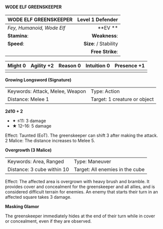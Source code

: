 #### WODE ELF GREENSKEEPER

| WODE ELF GREENSKEEPER     |   **Level 1 Defender** |
| :------------------------ | ---------------------: |
| *Fey, Humanoid, Wode Elf* |            \*\*EV \*\* |
| **Stamina**:              |          **Weakness**: |
| **Speed**:                | **Size**:  / Stability |
|                           |       **Free Strike**: |

| **Might** 0 | **Agility** +2 | **Reason** 0 | **Intuition** 0 | **Presence** +1 |
| ----------- | -------------- | ------------ | --------------- | --------------- |
|             |                |              |                 |                 |

**Growing Longsword (Signature)**

|                                 |                              |
| :------------------------------ | :--------------------------- |
| Keywords: Attack, Melee, Weapon | Type: Action                 |
| Distance: Melee 1               | Target: 1 creature or object |

**2d10 + 2**

- ✦ ≤11: 3 damage
- ★ 12–16: 5 damage

Effect: Taunted (EoT). The greenskeeper can shift 3 after making the attack. 2 Malice: The distance increases to Melee 5.

**Overgrowth (3 Malice)**

|                            |                                 |
| :------------------------- | :------------------------------ |
| Keywords: Area, Ranged     | Type: Maneuver                  |
| Distance: 3 cube within 10 | Target: All enemies in the cube |

Effect: The affected area is overgrown with heavy brush and bramble. It provides cover and concealment for the greenskeeper and all allies, and is considered difficult terrain for enemies. An enemy that starts their turn in an affected square takes 3 damage.

**Masking Glamor**

The greenskeeper immediately hides at the end of their turn while in cover or concealment, even if they are observed.

